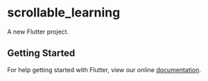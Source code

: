 # scrollable_learning

A new Flutter project.

## Getting Started

For help getting started with Flutter, view our online
[documentation](https://flutter.io/).
